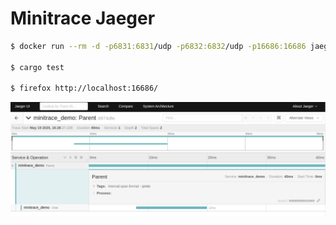 # Minitrace Jaeger

```sh
$ docker run --rm -d -p6831:6831/udp -p6832:6832/udp -p16686:16686 jaegertracing/all-in-one:latest

$ cargo test

$ firefox http://localhost:16686/
```

![Jaeger UI](minitrace.png)
